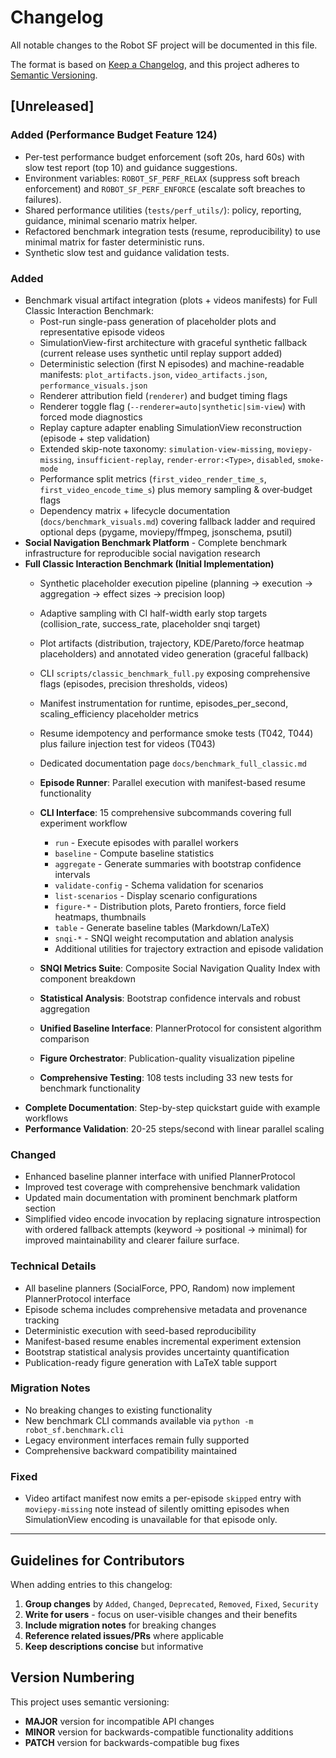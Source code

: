 # Changelog

All notable changes to the Robot SF project will be documented in this file.

The format is based on [Keep a Changelog](https://keepachangelog.com/en/1.0.0/),
and this project adheres to [Semantic Versioning](https://semver.org/spec/v2.0.0.html).

## [Unreleased]

### Added (Performance Budget Feature 124)
- Per-test performance budget enforcement (soft 20s, hard 60s) with slow test report (top 10) and guidance suggestions.
- Environment variables: `ROBOT_SF_PERF_RELAX` (suppress soft breach enforcement) and `ROBOT_SF_PERF_ENFORCE` (escalate soft breaches to failures).
- Shared performance utilities (`tests/perf_utils/`): policy, reporting, guidance, minimal scenario matrix helper.
- Refactored benchmark integration tests (resume, reproducibility) to use minimal matrix for faster deterministic runs.
- Synthetic slow test and guidance validation tests.

### Added
- Benchmark visual artifact integration (plots + videos manifests) for Full Classic Interaction Benchmark:
  - Post-run single-pass generation of placeholder plots and representative episode videos
  - SimulationView-first architecture with graceful synthetic fallback (current release uses synthetic until replay support added)
  - Deterministic selection (first N episodes) and machine-readable manifests: `plot_artifacts.json`, `video_artifacts.json`, `performance_visuals.json`
  - Renderer attribution field (`renderer`) and budget timing flags
  - Renderer toggle flag (`--renderer=auto|synthetic|sim-view`) with forced mode diagnostics
  - Replay capture adapter enabling SimulationView reconstruction (episode + step validation)
  - Extended skip-note taxonomy: `simulation-view-missing`, `moviepy-missing`, `insufficient-replay`, `render-error:<Type>`, `disabled`, `smoke-mode`
  - Performance split metrics (`first_video_render_time_s`, `first_video_encode_time_s`) plus memory sampling & over‑budget flags
  - Dependency matrix + lifecycle documentation (`docs/benchmark_visuals.md`) covering fallback ladder and required optional deps (pygame, moviepy/ffmpeg, jsonschema, psutil)
- **Social Navigation Benchmark Platform** - Complete benchmark infrastructure for reproducible social navigation research
- **Full Classic Interaction Benchmark (Initial Implementation)**
  - Synthetic placeholder execution pipeline (planning → execution → aggregation → effect sizes → precision loop)
  - Adaptive sampling with CI half-width early stop targets (collision_rate, success_rate, placeholder snqi target)
  - Plot artifacts (distribution, trajectory, KDE/Pareto/force heatmap placeholders) and annotated video generation (graceful fallback)
  - CLI `scripts/classic_benchmark_full.py` exposing comprehensive flags (episodes, precision thresholds, videos)
  - Manifest instrumentation for runtime, episodes_per_second, scaling_efficiency placeholder metrics
  - Resume idempotency and performance smoke tests (T042, T044) plus failure injection test for videos (T043)
  - Dedicated documentation page `docs/benchmark_full_classic.md`

  - **Episode Runner**: Parallel execution with manifest-based resume functionality
  - **CLI Interface**: 15 comprehensive subcommands covering full experiment workflow
    - `run` - Execute episodes with parallel workers
    - `baseline` - Compute baseline statistics  
    - `aggregate` - Generate summaries with bootstrap confidence intervals
    - `validate-config` - Schema validation for scenarios
    - `list-scenarios` - Display scenario configurations
    - `figure-*` - Distribution plots, Pareto frontiers, force field heatmaps, thumbnails
    - `table` - Generate baseline tables (Markdown/LaTeX)
    - `snqi-*` - SNQI weight recomputation and ablation analysis
    - Additional utilities for trajectory extraction and episode validation
  - **SNQI Metrics Suite**: Composite Social Navigation Quality Index with component breakdown
  - **Statistical Analysis**: Bootstrap confidence intervals and robust aggregation
  - **Unified Baseline Interface**: PlannerProtocol for consistent algorithm comparison
  - **Figure Orchestrator**: Publication-quality visualization pipeline
  - **Comprehensive Testing**: 108 tests including 33 new tests for benchmark functionality
- **Complete Documentation**: Step-by-step quickstart guide with example workflows
- **Performance Validation**: 20-25 steps/second with linear parallel scaling

### Changed
- Enhanced baseline planner interface with unified PlannerProtocol
- Improved test coverage with comprehensive benchmark validation
- Updated main documentation with prominent benchmark platform section
- Simplified video encode invocation by replacing signature introspection with ordered fallback attempts (keyword → positional → minimal) for improved maintainability and clearer failure surface.

### Technical Details
- All baseline planners (SocialForce, PPO, Random) now implement PlannerProtocol interface
- Episode schema includes comprehensive metadata and provenance tracking
- Deterministic execution with seed-based reproducibility
- Manifest-based resume enables incremental experiment extension
- Bootstrap statistical analysis provides uncertainty quantification
- Publication-ready figure generation with LaTeX table support

### Migration Notes
- No breaking changes to existing functionality
- New benchmark CLI commands available via `python -m robot_sf.benchmark.cli`
- Legacy environment interfaces remain fully supported
- Comprehensive backward compatibility maintained

### Fixed
- Video artifact manifest now emits a per-episode `skipped` entry with `moviepy-missing` note instead of silently omitting episodes when SimulationView encoding is unavailable for that episode only.

---

## Guidelines for Contributors

When adding entries to this changelog:

1. **Group changes** by `Added`, `Changed`, `Deprecated`, `Removed`, `Fixed`, `Security`
2. **Write for users** - focus on user-visible changes and their benefits
3. **Include migration notes** for breaking changes
4. **Reference related issues/PRs** where applicable
5. **Keep descriptions concise** but informative

## Version Numbering

This project uses semantic versioning:
- **MAJOR** version for incompatible API changes
- **MINOR** version for backwards-compatible functionality additions  
- **PATCH** version for backwards-compatible bug fixes